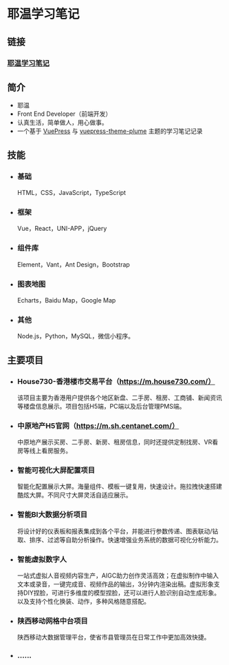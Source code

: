 # 耶温学习笔记
## 链接
###  [耶温学习笔记](https://iyuwb.github.io/home/)
## 简介

- 耶温
- Front End Developer（前端开发）
- 认真生活，简单做人，用心做事。
- 一个基于 [VuePress](https://v2.vuepress.vuejs.org/)  与 [vuepress-theme-plume](https://github.com/pengzhanbo/vuepress-theme-plume) 主题的学习笔记记录

##  技能

- ### 基础

  HTML，CSS，JavaScript，TypeScript

- ### 框架

  Vue，React，UNI-APP，jQuery

- ### 组件库

  Element，Vant，Ant Design，Bootstrap

- ### 图表地图

  Echarts，Baidu Map，Google Map

- ### 其他

  Node.js，Python，MySQL，微信小程序。

## 主要项目

- ### House730-香港楼市交易平台（https://m.house730.com/）

  该项目主要为香港用户提供各个地区新盘、二手房、租房、工商铺、新闻资讯等楼盘信息展示。项目包括H5端，PC端以及后台管理PMS端。

  

- ### 中原地产H5官网（https://m.sh.centanet.com/）

  中原地产展示买房、二手房、新房、租房信息，同时还提供定制找房、VR看房等线上看房服务。

  

- ### 智能可视化大屏配置项目

  智能化配置展示大屏。海量组件、模板一键复用，快速设计。拖拉拽快速搭建酷炫大屏。不同尺寸大屏灵活自适应展示。

  

- ### 智能BI大数据分析项目

  将设计好的仪表板和报表集成到各个平台，并能进行参数传递、图表联动/钻取、排序、过滤等自助分析操作。快速增强业务系统的数据可视化分析能力。

  

- ### 智能虚拟数字人

  一站式虚拟人音视频内容生产，AIGC助力创作灵活高效；在虚拟制作中输入文本或录音，一键完成音、视频作品的输出，3分钟内渲染出稿。虚拟形象支持DIY捏脸，可进行多维度的模型捏脸，还可以进行人脸识别自动生成形象。以及支持个性化换装、动作，多种风格随意搭配。

  

- ### 陕西移动网格中台项目

  陕西移动大数据管理平台，使省市县管理员在日常工作中更加高效快捷。

- ### ......
